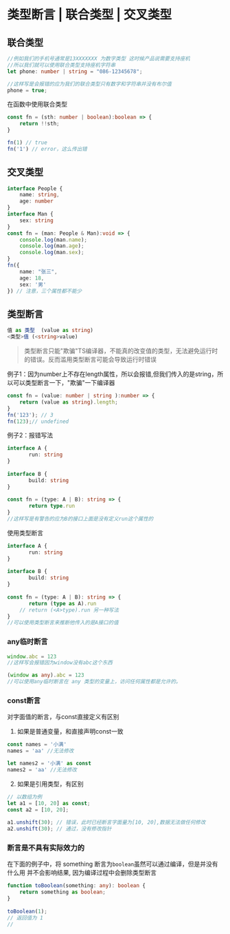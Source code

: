 # 类型断言 | 联合类型 | 交叉类型

## 联合类型

```ts
//例如我们的手机号通常是13XXXXXXX 为数字类型 这时候产品说需要支持座机
//所以我们就可以使用联合类型支持座机字符串
let phone: number | string = "086-12345678";

//这样写是会报错的应为我们的联合类型只有数字和字符串并没有布尔值
phone = true;
```

在函数中使用联合类型

```ts
const fn = (sth: number | boolean):boolean => {
    return !!sth;
}

fn(1) // true
fn('1') // error，这么传出错
```

## 交叉类型

```ts
interface People {
    name: string,
    age: number
}
interface Man {
    sex: string
}
const fn = (man: People & Man):void => {
    console.log(man.name);
    console.log(man.age);
    console.log(man.sex);
}
fn({
    name: "张三",
    age: 18,
    sex: '男'
}) // 注意，三个属性都不能少
```

## 类型断言

```ts
值 as 类型  (value as string)
<类型>值 (<string>value)
```

> 类型断言只能"欺骗"TS编译器，不能真的改变值的类型，无法避免运行时的错误。反而滥用类型断言可能会导致运行时错误

例子1：因为number上不存在length属性，所以会报错,但我们传入的是string，所以可以类型断言一下，"欺骗"一下编译器

```ts
const fn = (value: number | string ):number => {
    return (value as string).length;
}
fn('123'); // 3
fn(123);// undefined
```

例子2：报错写法

```ts
interface A {
       run: string
}
 
interface B {
       build: string
}
 
const fn = (type: A | B): string => {
       return type.run
}
//这样写是有警告的应为B的接口上面是没有定义run这个属性的
```

使用类型断言

```ts
interface A {
       run: string
}
 
interface B {
       build: string
}
 
const fn = (type: A | B): string => {
       return (type as A).run
    // return (<A>type).run 另一种写法
}
//可以使用类型断言来推断他传入的是A接口的值
```

### any临时断言

```ts
window.abc = 123
//这样写会报错因为window没有abc这个东西

(window as any).abc = 123
//可以使用any临时断言在 any 类型的变量上，访问任何属性都是允许的。
```

### const断言

对字面值的断言，与const直接定义有区别

1. 如果是普通变量，和直接声明const一致

```ts
const names = '小满'
names = 'aa' //无法修改

let names2 = '小满' as const
names2 = 'aa' //无法修改
```

2. 如果是引用类型，有区别

```ts
// 以数组为例
let a1 = [10, 20] as const;
const a2 = [10, 20];
 
a1.unshift(30); // 错误，此时已经断言字面量为[10, 20],数据无法做任何修改
a2.unshift(30); // 通过，没有修改指针
```

### 断言是不具有实际效力的

在下面的例子中，将 something 断言为`boolean`虽然可以通过编译，但是并没有什么用 并不会影响结果, 因为编译过程中会删除类型断言

```ts
function toBoolean(something: any): boolean {
    return something as boolean;
}
 
toBoolean(1);
// 返回值为 1
//
```



